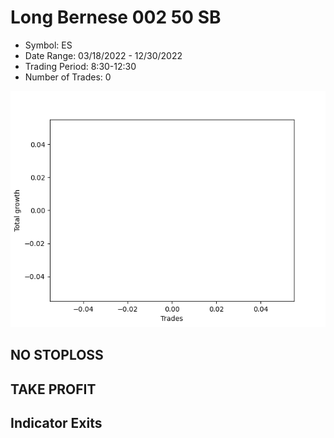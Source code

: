 # Long Bernese 002 50 SB 
- Symbol: ES
- Date Range: 03/18/2022 - 12/30/2022
- Trading Period: 8:30-12:30
- Number of Trades: 0

![Plot](LongBernese00250SBES.png)
## NO STOPLOSS











## TAKE PROFIT






## Indicator Exits



